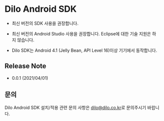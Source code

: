 # Dilo Android SDK

* 최신 버전의 SDK 사용을 권장합니다.

* 최신 버전의 Android Studio 사용을 권장합니다. Eclipse에 대한 기술 지원은 하지 않습니다.

* Dilo SDK는 Android 4.1 (Jelly Bean, API Level 16)이상 기기에서 동작합니다.

## Release Note

* 0.0.1 (2021/04/01)

## 문의
Dilo Android SDK 설치/적용 관련 문의 사항은 [dilo@dilo.co.kr](dilo@dilo.co.kr)로 문의주시기 바랍니다.
